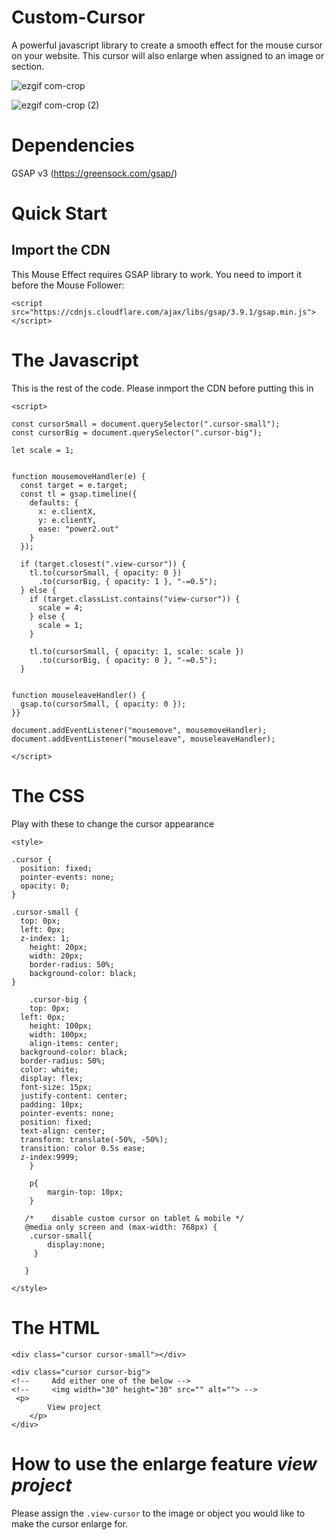 # Custom-Cursor
A powerful javascript library to create a smooth effect for the mouse cursor on your website. This cursor will also enlarge when assigned to an image or section. 



![ezgif com-crop](https://github.com/yannixeno/Custom-Cursor/assets/108096250/511aa8b4-6c5c-4333-aece-24c891d834b6)

![ezgif com-crop (2)](https://github.com/yannixeno/Custom-Cursor/assets/108096250/4b6ff3cc-84a3-4150-888e-c97a312de674)

# Dependencies
GSAP v3 (https://greensock.com/gsap/)

# Quick Start

## Import the CDN
This Mouse Effect requires GSAP library to work. You need to import it before the Mouse Follower:

```
<script src="https://cdnjs.cloudflare.com/ajax/libs/gsap/3.9.1/gsap.min.js"></script>
```

# The Javascript
This is the rest of the code. Please inmport the CDN before putting this in 
```
<script>

const cursorSmall = document.querySelector(".cursor-small");
const cursorBig = document.querySelector(".cursor-big");

let scale = 1;
	
	
function mousemoveHandler(e) {
  const target = e.target;
  const tl = gsap.timeline({
    defaults: {
      x: e.clientX,
      y: e.clientY,
      ease: "power2.out"
    }
  });

  if (target.closest(".view-cursor")) {
    tl.to(cursorSmall, { opacity: 0 })
      .to(cursorBig, { opacity: 1 }, "-=0.5");
  } else {
    if (target.classList.contains("view-cursor")) {
      scale = 4;
    } else {
      scale = 1;
    }

    tl.to(cursorSmall, { opacity: 1, scale: scale })
      .to(cursorBig, { opacity: 0 }, "-=0.5");
  }

	
function mouseleaveHandler() {
  gsap.to(cursorSmall, { opacity: 0 });
}}

document.addEventListener("mousemove", mousemoveHandler);
document.addEventListener("mouseleave", mouseleaveHandler);

</script>
```

# The CSS
Play with these to change the cursor appearance
```
<style>

.cursor {
  position: fixed;
  pointer-events: none;
  opacity: 0;
}

.cursor-small {
  top: 0px;
  left: 0px;
  z-index: 1;
    height: 20px;
    width: 20px;
    border-radius: 50%;
    background-color: black;
}

    .cursor-big {
    top: 0px;
  left: 0px;
    height: 100px;
    width: 100px;
    align-items: center;
  background-color: black;
  border-radius: 50%;
  color: white;
  display: flex;
  font-size: 15px;
  justify-content: center;
  padding: 10px;
  pointer-events: none;
  position: fixed;
  text-align: center;
  transform: translate(-50%, -50%);
  transition: color 0.5s ease;
  z-index:9999;
    }

    p{
        margin-top: 10px;
    }

   /*    disable custom cursor on tablet & mobile */
   @media only screen and (max-width: 768px) {
    .cursor-small{
        display:none;
     }

   }

</style>
```

# The HTML 

```
<div class="cursor cursor-small"></div> 

<div class="cursor cursor-big">
<!--     Add either one of the below -->
<!--     <img width="30" height="30" src="" alt=""> -->
 <p>
        View project
    </p>
</div>
```

# How to use the enlarge feature *view project* 
Please assign the ```.view-cursor``` to the image or object you would like to make the cursor enlarge for.


